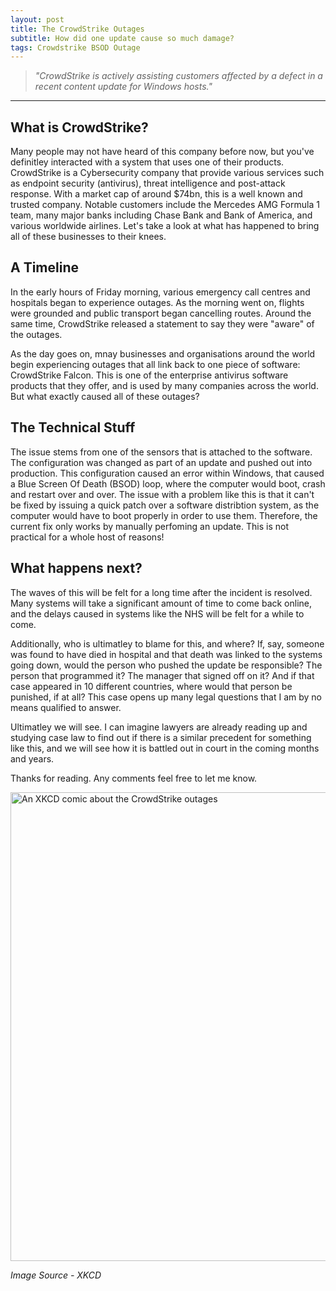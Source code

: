 ```yaml
---
layout: post
title: The CrowdStrike Outages
subtitle: How did one update cause so much damage?
tags: Crowdstrike BSOD Outage
---
```


> *"CrowdStrike is actively assisting customers affected by a defect in a recent content update for Windows hosts."*

---
## What is CrowdStrike?
Many people may not have heard of this company before now, but you've definitley interacted with a system that uses one of their products. CrowdStrike is a Cybersecurity company that provide various services such as endpoint security (antivirus), threat intelligence and post-attack response. With a market cap of around $74bn, this is a well known and trusted company. Notable customers include the Mercedes AMG Formula 1 team, many major banks including Chase Bank and Bank of America, and various worldwide airlines. Let's take a look at what has happened to bring all of these businesses to their knees.

## A Timeline
In the early hours of Friday morning, various emergency call centres and hospitals began to experience outages. As the morning went on, flights were grounded and public transport began cancelling routes. Around the same time, CrowdStrike released a statement to say they were "aware" of the outages.

As the day goes on, mnay businesses and organisations around the world begin experiencing outages that all link back to one piece of software: CrowdStrike Falcon. This is one of the enterprise antivirus software products that they offer, and is used by many companies across the world. But what exactly caused all of these outages?

## The Technical Stuff
The issue stems from one of the sensors that is attached to the software. The configuration was changed as part of an update and pushed out into production. This configuration caused an error within Windows, that caused a Blue Screen Of Death (BSOD) loop, where the computer would boot, crash and restart over and over. The issue with a problem like this is that it can't be fixed by issuing a quick patch over a software distribtion system, as the computer would have to boot properly in order to use them. Therefore, the current fix only works by manually perfoming an update. This is not practical for a whole host of reasons!

## What happens next?
The waves of this will be felt for a long time after the incident is resolved. Many systems will take a significant amount of time to come back online, and the delays caused in systems like the NHS will be felt for a while to come.

Additionally, who is ultimatley to blame for this, and where? If, say, someone was found to have died in hospital and that death was linked to the systems going down, would the person who pushed the update be responsible? The person that programmed it? The manager that signed off on it? And if that case appeared in 10 different countries, where would that person be punished, if at all? This case opens up many legal questions that I am by no means qualified to answer.

Ultimatley we will see. I can imagine lawyers are already reading up and studying case law to find out if there is a similar precedent for something like this, and we will see how it is battled out in court in the coming months and years.

Thanks for reading. Any comments feel free to let me know.

<img src="https://oliverb21.github.io/blog/img/posts/17_crowdstrike.png" alt="An XKCD comic about the CrowdStrike outages" text-align="centre" width="750"/>

*Image Source - XKCD*

